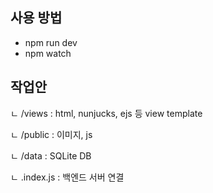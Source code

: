 ## 사용 방법

- npm run dev
- npm watch

## 작업안

ㄴ /views : html, nunjucks, ejs 등 view template

ㄴ /public : 이미지, js

ㄴ /data : SQLite DB 

ㄴ .index.js : 백엔드 서버 연결